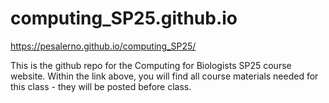 # computing_SP25.github.io

https://pesalerno.github.io/computing_SP25/

This is the github repo for the Computing for Biologists SP25 course website. Within the link above, you will find all course materials needed for this class - they will be posted before class. 
